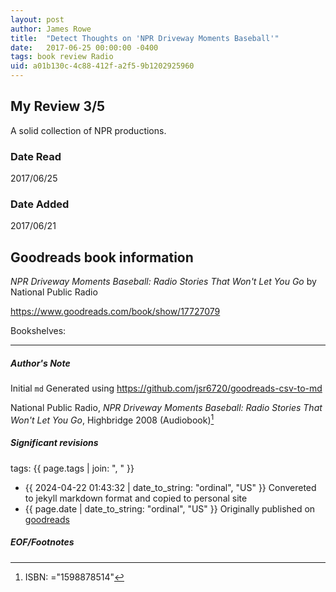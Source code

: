 ```yaml
---
layout: post
author: James Rowe
title:  "Detect Thoughts on 'NPR Driveway Moments Baseball'"
date:   2017-06-25 00:00:00 -0400
tags: book review Radio 
uid: a01b130c-4c88-412f-a2f5-9b1202925960
---
```


<!-- highly dependent on how you personally use jekyll templates, and how you want this to show up -->
<!-- escape any jekyll keys with double brackets -->

## My Review 3/5

A solid collection of NPR productions.

### Date Read
2017/06/25

### Date Added
2017/06/21

## Goodreads book information

*NPR Driveway Moments Baseball: Radio Stories That Won't Let You Go* by National Public Radio

https://www.goodreads.com/book/show/17727079

Bookshelves: 

---

##### Author's Note

Initial `md` Generated using https://github.com/jsr6720/goodreads-csv-to-md

National Public Radio, *NPR Driveway Moments Baseball: Radio Stories That Won't Let You Go*,  Highbridge 2008 (Audiobook)[^1]

##### Significant revisions

tags: {{ page.tags | join: ", " }} <!-- todo move this somewhere -->

- {{ 2024-04-22 01:43:32 | date_to_string: "ordinal", "US" }} Convereted to jekyll markdown format and copied to personal site
- {{ page.date | date_to_string: "ordinal", "US" }} Originally published on [goodreads](https://www.goodreads.com)

##### EOF/Footnotes

[^1]: ISBN: ="1598878514"